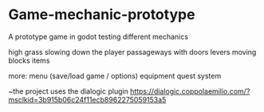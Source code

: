 # Game-mechanic-prototype
A prototype game in godot testing different mechanics


high grass slowing down the player
passageways with doors
levers
moving blocks
items

more:
menu (save/load game / options)
equipment
quest system



~the project uses the dialogic plugin
https://dialogic.coppolaemilio.com/?msclkid=3b915b06c24f11ecb8962275059153a5
